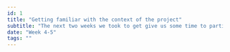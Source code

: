 ```yaml
---
id: 1
title: "Getting familiar with the context of the project"
subtitle: "The next two weeks we took to get give us some time to participate in the course and labs to get a good understanding of the actual problem that we are trying to solve. Our target was to get familiar with how RDF and SPARQL work at a high level"
date: "Week 4-5"
tags: ""
---
```


